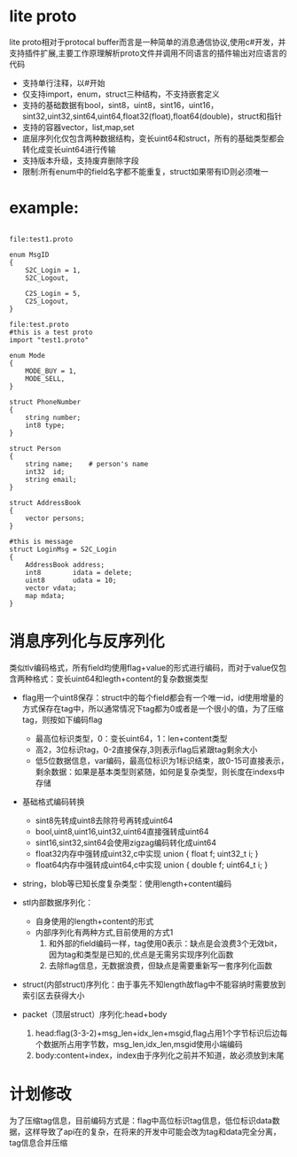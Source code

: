 # lite proto

lite proto相对于protocal buffer而言是一种简单的消息通信协议,使用c#开发，并支持插件扩展,主要工作原理解析proto文件并调用不同语言的插件输出对应语言的代码

- 支持单行注释，以#开始
- 仅支持import，enum，struct三种结构，不支持嵌套定义
- 支持的基础数据有bool，sint8，uint8，sint16，uint16，sint32,uint32,sint64,uint64,float32(float),float64(double)，struct和指针
- 支持的容器vector，list,map,set
- 底层序列化仅包含两种数据结构，变长uint64和struct，所有的基础类型都会转化成变长uint64进行传输 
- 支持版本升级，支持废弃删除字段
- 限制:所有enum中的field名字都不能重复，struct如果带有ID则必须唯一

# example:
<pre><code>
file:test1.proto

enum MsgID
{
	S2C_Login = 1,
	S2C_Logout,
	
	C2S_Login = 5,
	C2S_Logout,
}

file:test.proto
#this is a test proto
import "test1.proto"

enum Mode
{
	MODE_BUY = 1,
	MODE_SELL,
}

struct PhoneNumber
{
	string number;
	int8 type;
}

struct Person
{
	string name;	# person's name
	int32  id;
	string email;
}

struct AddressBook
{
	vector<Person> persons;
}

#this is message
struct LoginMsg = S2C_Login
{
	AddressBook address;
	int8 		idata = delete;
	uint8 		udata = 10;
	vector<int> vdata;
	map<int,string> mdata;
}
</code></pre>

# 消息序列化与反序列化
类似tlv编码格式，所有field均使用flag+value的形式进行编码，而对于value仅包含两种格式：变长uint64和legth+content的复杂数据类型

- flag用一个uint8保存：struct中的每个field都会有一个唯一id，id使用增量的方式保存在tag中，所以通常情况下tag都为0或者是一个很小的值，为了压缩tag，则按如下编码flag
	- 最高位标识类型，0：变长uint64，1：len+content类型
	- 高2，3位标识tag，0-2直接保存,3则表示flag后紧跟tag剩余大小
	- 低5位数据信息，var编码，最高位标识为1标识结束，故0-15可直接表示，剩余数据：如果是基本类型则紧随，如何是复杂类型，则长度在indexs中存储

- 基础格式编码转换
	- sint8先转成uint8去除符号再转成uint64
	- bool,uint8,uint16,uint32,uint64直接强转成uint64
	- sint16,sint32,sint64会使用zigzag编码转化成uint64
	- float32内存中强转成uint32,c中实现 union { float  f; uint32_t i; }
	- float64内存中强转成uint64,c中实现 union { double f; uint64_t i; }
- string，blob等已知长度复杂类型：使用length+content编码
- stl内部数据序列化：
	- 自身使用的length+content的形式
	- 内部序列化有两种方式,目前使用的方式1
		1. 和外部的field编码一样，tag使用0表示：缺点是会浪费3个无效bit，因为tag和类型是已知的,优点是无需另实现序列化函数
		2. 去除flag信息，无数据浪费，但缺点是需要重新写一套序列化函数
- struct(内部struct)序列化：由于事先不知length故flag中不能容纳时需要放到索引区去获得大小
- packet（顶层struct）序列化:head+body
	1. head:flag(3-3-2)+msg_len+idx_len+msgid,flag占用1个字节标识后边每个数据所占用字节数，msg_len,idx_len,msgid使用小端编码
	2. body:content+index，index由于序列化之前并不知道，故必须放到末尾
# 计划修改
为了压缩tag信息，目前编码方式是：flag中高位标识tag信息，低位标识data数据，这样导致了api在的复杂，在将来的开发中可能会改为tag和data完全分离，tag信息合并压缩